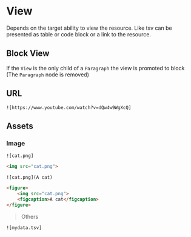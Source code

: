 # View
Depends on the target ability to view the resource.
Like tsv can be presented as table or code block or a link to the resource.

## Block View
If the `View` is the only child of a `Paragraph` the view is promoted to block (The `Paragraph` node is removed)

## URL
``` gr
![https://www.youtube.com/watch?v=dQw4w9WgXcQ]
```

## Assets

### Image
``` gr
![cat.png]
```
``` html
<img src="cat.png">
```

``` gr
![cat.png](A cat)
```
``` html
<figure>
	<img src="cat.png">
	<figcaption>A cat</figcaption>
</figure>
```

> Others
``` gr
![mydata.tsv]
```
